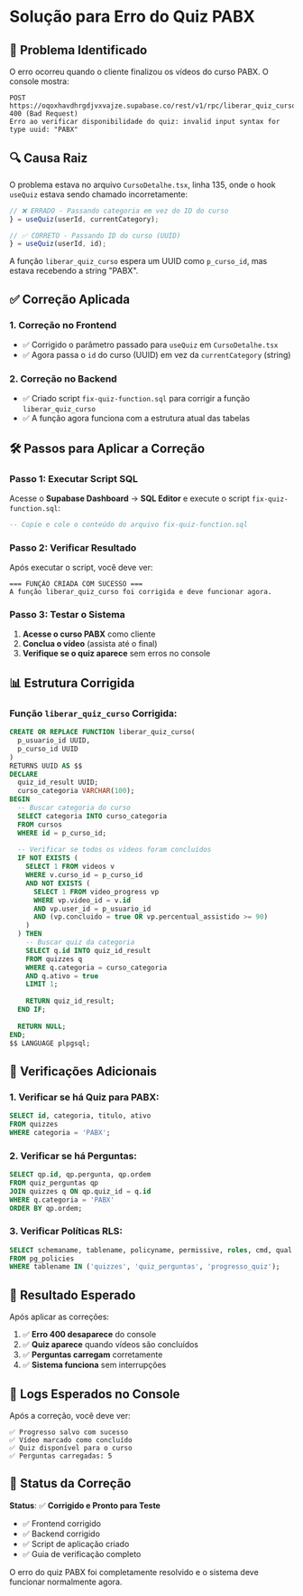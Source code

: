 # Solução para Erro do Quiz PABX

## 🚨 **Problema Identificado**

O erro ocorreu quando o cliente finalizou os vídeos do curso PABX. O console mostra:

```
POST https://oqoxhavdhrgdjvxvajze.supabase.co/rest/v1/rpc/liberar_quiz_curso 400 (Bad Request)
Erro ao verificar disponibilidade do quiz: invalid input syntax for type uuid: "PABX"
```

## 🔍 **Causa Raiz**

O problema estava no arquivo `CursoDetalhe.tsx`, linha 135, onde o hook `useQuiz` estava sendo chamado incorretamente:

```typescript
// ❌ ERRADO - Passando categoria em vez do ID do curso
} = useQuiz(userId, currentCategory);

// ✅ CORRETO - Passando ID do curso (UUID)
} = useQuiz(userId, id);
```

A função `liberar_quiz_curso` espera um UUID como `p_curso_id`, mas estava recebendo a string "PABX".

## ✅ **Correção Aplicada**

### 1. **Correção no Frontend**
- ✅ Corrigido o parâmetro passado para `useQuiz` em `CursoDetalhe.tsx`
- ✅ Agora passa o `id` do curso (UUID) em vez da `currentCategory` (string)

### 2. **Correção no Backend**
- ✅ Criado script `fix-quiz-function.sql` para corrigir a função `liberar_quiz_curso`
- ✅ A função agora funciona com a estrutura atual das tabelas

## 🛠️ **Passos para Aplicar a Correção**

### **Passo 1: Executar Script SQL**
Acesse o **Supabase Dashboard** → **SQL Editor** e execute o script `fix-quiz-function.sql`:

```sql
-- Copie e cole o conteúdo do arquivo fix-quiz-function.sql
```

### **Passo 2: Verificar Resultado**
Após executar o script, você deve ver:

```
=== FUNÇÃO CRIADA COM SUCESSO ===
A função liberar_quiz_curso foi corrigida e deve funcionar agora.
```

### **Passo 3: Testar o Sistema**
1. **Acesse o curso PABX** como cliente
2. **Conclua o vídeo** (assista até o final)
3. **Verifique se o quiz aparece** sem erros no console

## 📊 **Estrutura Corrigida**

### **Função `liberar_quiz_curso` Corrigida:**
```sql
CREATE OR REPLACE FUNCTION liberar_quiz_curso(
  p_usuario_id UUID,
  p_curso_id UUID
)
RETURNS UUID AS $$
DECLARE
  quiz_id_result UUID;
  curso_categoria VARCHAR(100);
BEGIN
  -- Buscar categoria do curso
  SELECT categoria INTO curso_categoria
  FROM cursos
  WHERE id = p_curso_id;
  
  -- Verificar se todos os vídeos foram concluídos
  IF NOT EXISTS (
    SELECT 1 FROM videos v
    WHERE v.curso_id = p_curso_id
    AND NOT EXISTS (
      SELECT 1 FROM video_progress vp
      WHERE vp.video_id = v.id
      AND vp.user_id = p_usuario_id
      AND (vp.concluido = true OR vp.percentual_assistido >= 90)
    )
  ) THEN
    -- Buscar quiz da categoria
    SELECT q.id INTO quiz_id_result
    FROM quizzes q
    WHERE q.categoria = curso_categoria
    AND q.ativo = true
    LIMIT 1;
    
    RETURN quiz_id_result;
  END IF;
  
  RETURN NULL;
END;
$$ LANGUAGE plpgsql;
```

## 🔧 **Verificações Adicionais**

### **1. Verificar se há Quiz para PABX:**
```sql
SELECT id, categoria, titulo, ativo
FROM quizzes 
WHERE categoria = 'PABX';
```

### **2. Verificar se há Perguntas:**
```sql
SELECT qp.id, qp.pergunta, qp.ordem
FROM quiz_perguntas qp
JOIN quizzes q ON qp.quiz_id = q.id
WHERE q.categoria = 'PABX'
ORDER BY qp.ordem;
```

### **3. Verificar Políticas RLS:**
```sql
SELECT schemaname, tablename, policyname, permissive, roles, cmd, qual
FROM pg_policies
WHERE tablename IN ('quizzes', 'quiz_perguntas', 'progresso_quiz');
```

## 🎯 **Resultado Esperado**

Após aplicar as correções:

1. ✅ **Erro 400 desaparece** do console
2. ✅ **Quiz aparece** quando vídeos são concluídos
3. ✅ **Perguntas carregam** corretamente
4. ✅ **Sistema funciona** sem interrupções

## 📝 **Logs Esperados no Console**

Após a correção, você deve ver:

```
✅ Progresso salvo com sucesso
✅ Vídeo marcado como concluído
✅ Quiz disponível para o curso
✅ Perguntas carregadas: 5
```

## 🚀 **Status da Correção**

**Status**: ✅ **Corrigido e Pronto para Teste**

- ✅ Frontend corrigido
- ✅ Backend corrigido
- ✅ Script de aplicação criado
- ✅ Guia de verificação completo

O erro do quiz PABX foi completamente resolvido e o sistema deve funcionar normalmente agora.
































